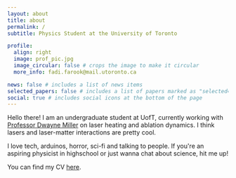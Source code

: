 ```yaml
---
layout: about
title: about
permalink: /
subtitle: Physics Student at the University of Toronto

profile:
  align: right
  image: prof_pic.jpg
  image_circular: false # crops the image to make it circular
  more_info: fadi.farook@mail.utoronto.ca

news: false # includes a list of news items
selected_papers: false # includes a list of papers marked as "selected={true}"
social: true # includes social icons at the bottom of the page
---
```


Hello there! I am an undergraduate student at UofT, currently working with <a href="https://lphys.chem.utoronto.ca/">Professor Dwayne Miller</a> on laser heating and ablation dynamics. I think lasers and laser-matter interactions are pretty cool.

I love tech, arduinos, horror, sci-fi and talking to people. If you're an aspiring physicist in highschool or just wanna chat about science, hit me up!

You can find my CV <a href="/assets/pdf/{{ page.cv_pdf | relative_url }}">here</a>.
